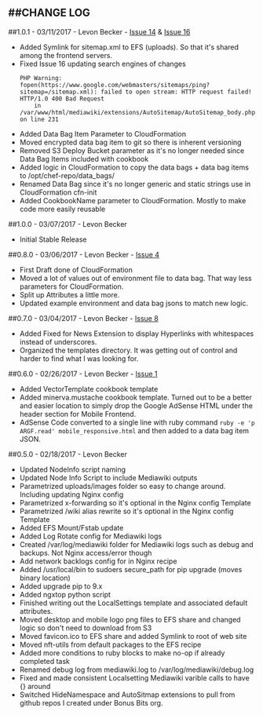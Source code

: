 ##CHANGE LOG
---

##1.0.1 - 03/11/2017 - Levon Becker - [Issue 14](https://github.com/bonusbits/bonusbits_mediawiki_nginx/issues/14) & [Issue 16](https://github.com/bonusbits/bonusbits_mediawiki_nginx/issues/16)
* Added Symlink for sitemap.xml to EFS (uploads). So that it's shared among the frontend servers.
* Fixed Issue 16 updating search engines of changes
    ```
    PHP Warning:  fopen(https://www.google.com/webmasters/sitemaps/ping?sitemap=/sitemap.xml): failed to open stream: HTTP request failed! HTTP/1.0 400 Bad Request
        in /var/www/html/mediawiki/extensions/AutoSitemap/AutoSitemap_body.php on line 231
    ```
* Added Data Bag Item Parameter to CloudFormation
* Moved encrypted data bag item to git so there is inherent versioning
* Removed S3 Deploy Bucket parameter as it's no longer needed since Data Bag Items included with cookbook
* Added logic in CloudFormation to copy the data bags + data bag items to /opt/chef-repo/data_bags/
* Renamed Data Bag since it's no longer generic and static strings use in CloudFormation cfn-init
* Added CookbookName parameter to CloudFormation. Mostly to make code more easily reusable

##1.0.0 - 03/07/2017 - Levon Becker
* Initial Stable Release

##0.8.0 - 03/06/2017 - Levon Becker - [Issue 4](https://github.com/bonusbits/bonusbits_mediawiki_nginx/issues/4)
* First Draft done of CloudFormation
* Moved a lot of values out of environment file to data bag. That way less parameters for CloudFormation.
* Split up Attributes a little more.
* Updated example environment and data bag jsons to match new logic.

##0.7.0 - 03/04/2017 - Levon Becker - [Issue 8](https://github.com/bonusbits/bonusbits_mediawiki_nginx/issues/8)
* Added Fixed for News Extension to display Hyperlinks with whitespaces instead of underscores.
* Organized the templates directory. It was getting out of control and harder to find what I was looking for.

##0.6.0 - 02/26/2017 - Levon Becker - [Issue 1](https://github.com/bonusbits/bonusbits_mediawiki_nginx/issues/1)
* Added VectorTemplate cookbook template
* Added minerva.mustache cookbook template. Turned out to be a better and easier location to simply drop the Google AdSense HTML under the header section for Mobile Frontend.
* AdSense Code converted to a single line with ruby command ```ruby -e 'p ARGF.read' mobile_responsive.html``` and then added to a data bag item JSON. 

##0.5.0 - 02/18/2017 - Levon Becker
* Updated NodeInfo script naming
* Updated Node Info Script to include Mediawiki outputs
* Parametrized uploads/images folder so easy to change around. Including updating Nginx config
* Parametrized x-forwarding so it's optional in the Nginx config Template
* Parametrized /wiki alias rewrite so it's optional in the Nginx config Template
* Added EFS Mount/Fstab update
* Added Log Rotate config for Mediawiki logs
* Created /var/log/mediawiki folder for Mediawiki logs such as debug and backups. Not Nginx access/error though
* Add network backlogs config for in Nginx recipe
* Added /usr/local/bin to sudoers secure_path for pip upgrade (moves binary location)
* Added upgrade pip to 9.x
* Added ngxtop python script
* Finished writing out the LocalSettings template and associated default attributes.
* Moved desktop and mobile logo png files to EFS share and changed logic so don't need to download from S3
* Moved favicon.ico to EFS share and added Symlink to root of web site
* Moved nft-utils from default packages to the EFS recipe
* Added more conditions to ruby blocks to make no-op if already completed task
* Renamed debug log from mediawiki.log to /var/log/mediawiki/debug.log
* Fixed and made consistent Localsetting Mediawiki varible calls to have {} around 
* Switched HideNamespace and AutoSitmap extensions to pull from github repos I created under Bonus Bits org.
